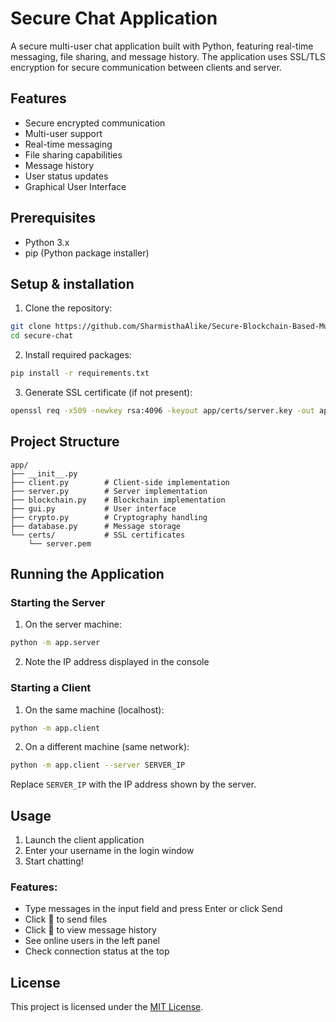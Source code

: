 
# Secure Chat Application

A secure multi-user chat application built with Python, featuring real-time messaging, file sharing, and message history. The application uses SSL/TLS encryption for secure communication between clients and server.

## Features

- Secure encrypted communication
- Multi-user support
- Real-time messaging
- File sharing capabilities
- Message history
- User status updates
- Graphical User Interface


## Prerequisites

- Python 3.x
- pip (Python package installer)


## Setup & installation

1. Clone the repository:
```bash
git clone https://github.com/SharmisthaAlike/Secure-Blockchain-Based-Multi-User-Messaging-System
cd secure-chat
```

2. Install required packages:
```bash
pip install -r requirements.txt
```

3. Generate SSL certificate (if not present):
```bash
openssl req -x509 -newkey rsa:4096 -keyout app/certs/server.key -out app/certs/server.pem -days 365 -nodes -subj "/CN=localhost"
```


## Project Structure
```
app/
├── __init__.py
├── client.py        # Client-side implementation
├── server.py        # Server implementation
├── blockchain.py    # Blockchain implementation
├── gui.py           # User interface
├── crypto.py        # Cryptography handling
├── database.py      # Message storage
└── certs/           # SSL certificates
    └── server.pem
```

## Running the Application

### Starting the Server

1. On the server machine:
```bash
python -m app.server
```
2. Note the IP address displayed in the console

### Starting a Client

1. On the same machine (localhost):
```bash
python -m app.client
```

2. On a different machine (same network):
```bash
python -m app.client --server SERVER_IP
```
Replace `SERVER_IP` with the IP address shown by the server.

## Usage

1. Launch the client application
2. Enter your username in the login window
3. Start chatting!

### Features:
- Type messages in the input field and press Enter or click Send
- Click 📎 to send files
- Click 📜 to view message history
- See online users in the left panel
- Check connection status at the top


## License

This project is licensed under the [MIT License](https://choosealicense.com/licenses/mit/).
